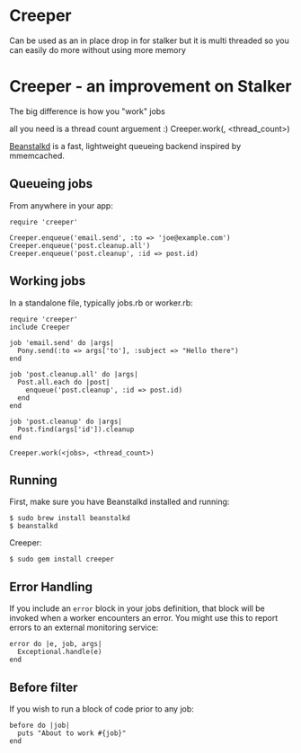 # Creeper

Can be used as an in place drop in for stalker but it is multi threaded so you can easily do more without using more memory

Creeper - an improvement on Stalker
==========================================

The big difference is how you "work" jobs

all you need is a thread count arguement :)
Creeper.work(<jobs>, <thread_count>)

[Beanstalkd](http://kr.github.com/beanstalkd/) is a fast, lightweight queueing backend inspired by mmemcached.

Queueing jobs
-------------

From anywhere in your app:

    require 'creeper'

    Creeper.enqueue('email.send', :to => 'joe@example.com')
    Creeper.enqueue('post.cleanup.all')
    Creeper.enqueue('post.cleanup', :id => post.id)

Working jobs
------------

In a standalone file, typically jobs.rb or worker.rb:

    require 'creeper'
    include Creeper

    job 'email.send' do |args|
      Pony.send(:to => args['to'], :subject => "Hello there")
    end

    job 'post.cleanup.all' do |args|
      Post.all.each do |post|
        enqueue('post.cleanup', :id => post.id)
      end
    end

    job 'post.cleanup' do |args|
      Post.find(args['id']).cleanup
    end
    
    Creeper.work(<jobs>, <thread_count>)

Running
-------

First, make sure you have Beanstalkd installed and running:

    $ sudo brew install beanstalkd
    $ beanstalkd

Creeper:

    $ sudo gem install creeper

Error Handling
-------------

If you include an `error` block in your jobs definition, that block will be invoked when a worker encounters an error. You might use this to report errors to an external monitoring service:

    error do |e, job, args|
      Exceptional.handle(e)
    end

Before filter
-------------

If you wish to run a block of code prior to any job:

    before do |job|
      puts "About to work #{job}"
    end
